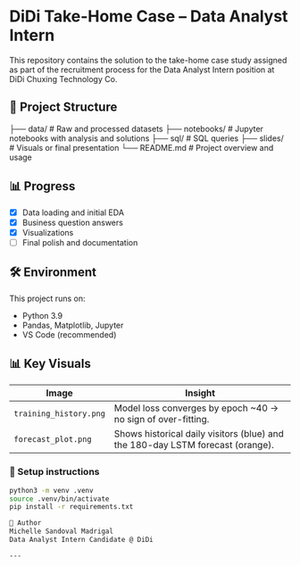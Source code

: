 # DiDi Take-Home Case – Data Analyst Intern

This repository contains the solution to the take-home case study assigned as part of the recruitment process for the Data Analyst Intern position at DiDi Chuxing Technology Co.

## 📁 Project Structure
├── data/ # Raw and processed datasets
├── notebooks/ # Jupyter notebooks with analysis and solutions
├── sql/ # SQL queries
├── slides/ # Visuals or final presentation
└── README.md # Project overview and usage

## 📊 Progress

- [x] Data loading and initial EDA
- [x] Business question answers
- [x] Visualizations
- [ ] Final polish and documentation

## 🛠️ Environment

This project runs on:
- Python 3.9
- Pandas, Matplotlib, Jupyter
- VS Code (recommended)

## 📊 Key Visuals

| Image | Insight |
|-------|---------|
| `training_history.png` | Model loss converges by epoch ~40 → no sign of over-fitting. |
| `forecast_plot.png`    | Shows historical daily visitors (blue) and the 180-day LSTM forecast (orange). |


### 🔧 Setup instructions

```bash
python3 -m venv .venv
source .venv/bin/activate
pip install -r requirements.txt

🤝 Author
Michelle Sandoval Madrigal
Data Analyst Intern Candidate @ DiDi

---